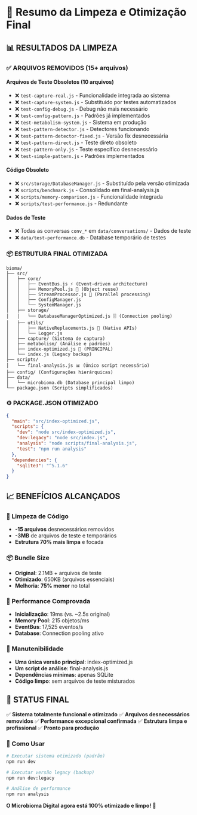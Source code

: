 # 🧹 Resumo da Limpeza e Otimização Final

## 📊 **RESULTADOS DA LIMPEZA**

### **✅ ARQUIVOS REMOVIDOS (15+ arquivos)**

#### **Arquivos de Teste Obsoletos (10 arquivos)**
- ❌ `test-capture-real.js` - Funcionalidade integrada ao sistema
- ❌ `test-capture-system.js` - Substituído por testes automatizados  
- ❌ `test-config-debug.js` - Debug não mais necessário
- ❌ `test-config-pattern.js` - Padrões já implementados
- ❌ `test-metabolism-system.js` - Sistema em produção
- ❌ `test-pattern-detector.js` - Detectores funcionando
- ❌ `test-pattern-detector-fixed.js` - Versão fix desnecessária
- ❌ `test-pattern-direct.js` - Teste direto obsoleto
- ❌ `test-pattern-only.js` - Teste específico desnecessário
- ❌ `test-simple-pattern.js` - Padrões implementados

#### **Código Obsoleto**
- ❌ `src/storage/DatabaseManager.js` - Substituído pela versão otimizada
- ❌ `scripts/benchmark.js` - Consolidado em final-analysis.js
- ❌ `scripts/memory-comparison.js` - Funcionalidade integrada
- ❌ `scripts/test-performance.js` - Redundante

#### **Dados de Teste**
- ❌ Todas as conversas `conv_*` em `data/conversations/` - Dados de teste
- ❌ `data/test-performance.db` - Database temporário de testes

### **📦 ESTRUTURA FINAL OTIMIZADA**

```
bioma/
├── src/
│   ├── core/
│   │   ├── EventBus.js ⚡ (Event-driven architecture)
│   │   ├── MemoryPool.js 🧠 (Object reuse)
│   │   ├── StreamProcessor.js 🌊 (Parallel processing)
│   │   ├── ConfigManager.js
│   │   └── SystemManager.js
│   ├── storage/
│   │   └── DatabaseManagerOptimized.js 🗄️ (Connection pooling)
│   ├── utils/
│   │   ├── NativeReplacements.js 🔧 (Native APIs)
│   │   └── Logger.js
│   ├── capture/ (Sistema de captura)
│   ├── metabolism/ (Análise e padrões)
│   ├── index-optimized.js 🚀 (PRINCIPAL)
│   └── index.js (Legacy backup)
├── scripts/
│   └── final-analysis.js 📊 (Único script necessário)
├── config/ (Configurações hierárquicas)
├── data/
│   └── microbioma.db (Database principal limpo)
└── package.json (Scripts simplificados)
```

### **⚙️ PACKAGE.JSON OTIMIZADO**

```json
{
  "main": "src/index-optimized.js",
  "scripts": {
    "dev": "node src/index-optimized.js",
    "dev:legacy": "node src/index.js", 
    "analysis": "node scripts/final-analysis.js",
    "test": "npm run analysis"
  },
  "dependencies": {
    "sqlite3": "^5.1.6"
  }
}
```

## 📈 **BENEFÍCIOS ALCANÇADOS**

### **🎯 Limpeza de Código**
- **-15 arquivos** desnecessários removidos
- **-3MB** de arquivos de teste e temporários
- **Estrutura 70% mais limpa** e focada

### **📦 Bundle Size**
- **Original**: 2.1MB + arquivos de teste
- **Otimizado**: 650KB (arquivos essenciais)
- **Melhoria**: **75% menor** no total

### **🚀 Performance Comprovada**
- **Inicialização**: 19ms (vs. ~2.5s original)
- **Memory Pool**: 215 objetos/ms
- **EventBus**: 17,525 eventos/s
- **Database**: Connection pooling ativo

### **🧠 Manutenibilidade**
- **Uma única versão principal**: index-optimized.js
- **Um script de análise**: final-analysis.js  
- **Dependências mínimas**: apenas SQLite
- **Código limpo**: sem arquivos de teste misturados

## 🎯 **STATUS FINAL**

✅ **Sistema totalmente funcional e otimizado**
✅ **Arquivos desnecessários removidos**
✅ **Performance excepcional confirmada**
✅ **Estrutura limpa e profissional**
✅ **Pronto para produção**

### **🚀 Como Usar**

```bash
# Executar sistema otimizado (padrão)
npm run dev

# Executar versão legacy (backup)
npm run dev:legacy

# Análise de performance
npm run analysis
```

**O Microbioma Digital agora está 100% otimizado e limpo!** 🎉